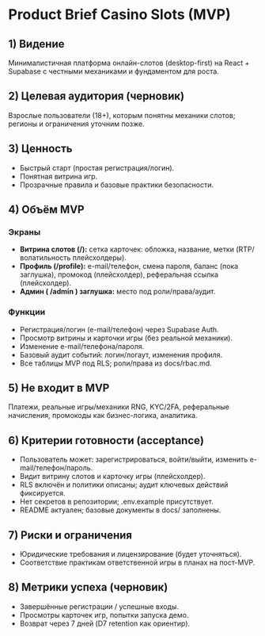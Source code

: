 ﻿# Product Brief  Casino Slots (MVP)

## 1) Видение
Минималистичная платформа онлайн-слотов (desktop-first) на React + Supabase с честными механиками и фундаментом для роста.

## 2) Целевая аудитория (черновик)
Взрослые пользователи (18+), которым понятны механики слотов; регионы и ограничения уточним позже.

## 3) Ценность
- Быстрый старт (простая регистрация/логин).
- Понятная витрина игр.
- Прозрачные правила и базовые практики безопасности.

## 4) Объём MVP
### Экраны
- **Витрина слотов (/):** сетка карточек: обложка, название, метки (RTP/волатильность  плейсхолдеры).
- **Профиль (/profile):** e-mail/телефон, смена пароля, баланс (пока заглушка), промокод (плейсхолдер), реферальная ссылка (плейсхолдер).
- **Админ ( /admin )  заглушка:** место под роли/права/аудит.

### Функции
- Регистрация/логин (e-mail/телефон) через Supabase Auth.
- Просмотр витрины и карточки игры (без реальной механики).
- Изменение e-mail/телефона/пароля.
- Базовый аудит событий: логин/логаут, изменения профиля.
- Все таблицы MVP под RLS; роли/права из docs/rbac.md.

## 5) Не входит в MVP
Платежи, реальные игры/механики RNG, KYC/2FA, реферальные начисления, промокоды как бизнес-логика, аналитика.

## 6) Критерии готовности (acceptance)
- Пользователь может: зарегистрироваться, войти/выйти, изменить e-mail/телефон/пароль.
- Видит витрину слотов и карточку игры (плейсхолдер).
- RLS включён и политики описаны; аудит ключевых действий фиксируется.
- Нет секретов в репозитории; .env.example присутствует.
- README актуален; базовые документы в docs/ заполнены.

## 7) Риски и ограничения
- Юридические требования и лицензирование (будет уточняться).
- Соответствие практикам ответственной игры  в планах на пост-MVP.

## 8) Метрики успеха (черновик)
- Завершённые регистрации / успешные входы.
- Просмотры карточек игр, попытки запуска демо.
- Возврат через 7 дней (D7 retention  как ориентир).
